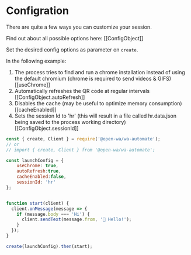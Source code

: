 # Configration

There are quite a few ways you can customize your session.

Find out about all possible options here: [[ConfigObject]]

Set the desired config options as parameter on `create`.

In the following example:

1. The process tries to find and run a chrome installation instead of using the default chromium (chrome is required to send videos & GIFS) [[useChrome]]
2. Automatically refreshes the QR code at regular intervals [[ConfigObject.autoRefresh]]
3. Disables the cache (may be useful to optimize memory consumption) [[cacheEnabled]]
4. Sets the session Id to 'hr' (this will result in a file called hr.data.json being saved to the process working directory) [[ConfigObject.sessionId]]

```javascript
const { create, Client } = require('@open-wa/wa-automate');
// or
// import { create, Client } from '@open-wa/wa-automate';

const launchConfig = {
    useChrome: true,
    autoRefresh:true,
    cacheEnabled:false,
    sessionId: 'hr'
};


function start(client) {
  client.onMessage(message => {
    if (message.body === 'Hi') {
      client.sendText(message.from, '👋 Hello!');
    }
  });
}

create(launchConfig).then(start);

```